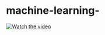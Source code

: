 # machine-learning-
[![Watch the video](https://youtu.be/pG9RA1O2ZEE)](https://youtu.be/pG9RA1O2ZEE)

